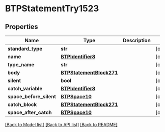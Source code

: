 # BTPStatementTry1523

## Properties
Name | Type | Description | Notes
------------ | ------------- | ------------- | -------------
**standard_type** | **str** |  | [optional] 
**name** | [**BTPIdentifier8**](BTPIdentifier8.md) |  | [optional] 
**type_name** | **str** |  | [optional] 
**body** | [**BTPStatementBlock271**](BTPStatementBlock271.md) |  | [optional] 
**silent** | **bool** |  | [optional] 
**catch_variable** | [**BTPIdentifier8**](BTPIdentifier8.md) |  | [optional] 
**space_before_silent** | [**BTPSpace10**](BTPSpace10.md) |  | [optional] 
**catch_block** | [**BTPStatementBlock271**](BTPStatementBlock271.md) |  | [optional] 
**space_after_catch** | [**BTPSpace10**](BTPSpace10.md) |  | [optional] 

[[Back to Model list]](../README.md#documentation-for-models) [[Back to API list]](../README.md#documentation-for-api-endpoints) [[Back to README]](../README.md)


